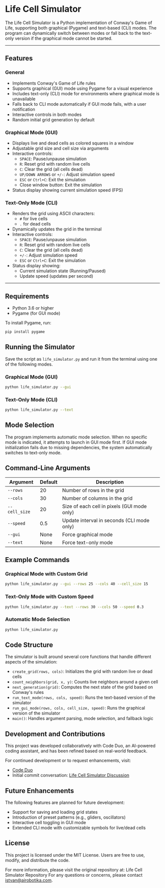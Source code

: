 # Life Cell Simulator

The Life Cell Simulator is a Python implementation of Conway's Game of Life, supporting both graphical (Pygame) and text-based (CLI) modes. The program can dynamically switch between modes or fall back to the text-only version if the graphical mode cannot be started.

---

## Features

### General
- Implements Conway's Game of Life rules
- Supports graphical (GUI) mode using Pygame for a visual experience
- Includes text-only (CLI) mode for environments where graphical mode is unavailable
- Falls back to CLI mode automatically if GUI mode fails, with a user notification
- Interactive controls in both modes
- Random initial grid generation by default

### Graphical Mode (GUI)
- Displays live and dead cells as colored squares in a window
- Adjustable grid size and cell size via arguments
- Interactive controls:
  - `SPACE`: Pause/unpause simulation
  - `R`: Reset grid with random live cells
  - `C`: Clear the grid (all cells dead)
  - `UP/DOWN ARROWS` or `+/-`: Adjust simulation speed
  - `ESC` or `Ctrl+C`: Exit the simulation
  - Close window button: Exit the simulation
- Status display showing current simulation speed (FPS)

### Text-Only Mode (CLI)
- Renders the grid using ASCII characters:
  - `#` for live cells
  - `.` for dead cells
- Dynamically updates the grid in the terminal
- Interactive controls:
  - `SPACE`: Pause/unpause simulation
  - `R`: Reset grid with random live cells
  - `C`: Clear the grid (all cells dead)
  - `+/-`: Adjust simulation speed
  - `ESC` or `Ctrl+C`: Exit the simulation
- Status display showing:
  - Current simulation state (Running/Paused)
  - Update speed (updates per second)

---

## Requirements

- Python 3.6 or higher
- Pygame (for GUI mode)

To install Pygame, run:
```bash
pip install pygame
```

## Running the Simulator

Save the script as `life_simulator.py` and run it from the terminal using one of the following modes.

### Graphical Mode (GUI)
```bash
python life_simulator.py --gui
```

### Text-Only Mode (CLI)
```bash
python life_simulator.py --text
```

## Mode Selection

The program implements automatic mode selection. When no specific mode is indicated, it attempts to launch in GUI mode first. If GUI mode initialization fails due to missing dependencies, the system automatically switches to text-only mode.

## Command-Line Arguments

| Argument      | Default | Description                                 |
| ------------- | ------- | ------------------------------------------- |
| `--rows`      | 20      | Number of rows in the grid                  |
| `--cols`      | 30      | Number of columns in the grid               |
| `--cell_size` | 20      | Size of each cell in pixels (GUI mode only) |
| `--speed`     | 0.5     | Update interval in seconds (CLI mode only)  |
| `--gui`       | None    | Force graphical mode                        |
| `--text`      | None    | Force text-only mode                        |

## Example Commands

### Graphical Mode with Custom Grid
```bash
python life_simulator.py --gui --rows 25 --cols 40 --cell_size 15
```

### Text-Only Mode with Custom Speed
```bash
python life_simulator.py --text --rows 30 --cols 50 --speed 0.3
```

### Automatic Mode Selection
```bash
python life_simulator.py
```

## Code Structure

The simulator is built around several core functions that handle different aspects of the simulation:

* `create_grid(rows, cols)`: Initializes the grid with random live or dead cells
* `count_neighbors(grid, x, y)`: Counts live neighbors around a given cell
* `next_generation(grid)`: Computes the next state of the grid based on Conway's rules
* `run_text_mode(rows, cols, speed)`: Runs the text-based version of the simulator
* `run_gui_mode(rows, cols, cell_size, speed)`: Runs the graphical version of the simulator
* `main()`: Handles argument parsing, mode selection, and fallback logic

## Development and Contributions

This project was developed collaboratively with Code Duo, an AI-powered coding assistant, and has been refined based on real-world feedback.

For continued development or to request enhancements, visit:
* [Code Duo](https://chat.openai.com/g/g-RRSEH8DSf-code-duo)
* Initial commit conversation: [Life Cell Simulator Discussion](https://chatgpt.com/share/6761b2f1-6dc8-8011-9801-0b2ac1527973)

## Future Enhancements

The following features are planned for future development:

* Support for saving and loading grid states
* Introduction of preset patterns (e.g., gliders, oscillators)
* Interactive cell toggling in GUI mode
* Extended CLI mode with customizable symbols for live/dead cells

## License

This project is licensed under the MIT License. Users are free to use, modify, and distribute the code.

For more information, please visit the original repository at: Life Cell Simulator Repository
For any questions or concerns, please contact istvan@airobotika.com.